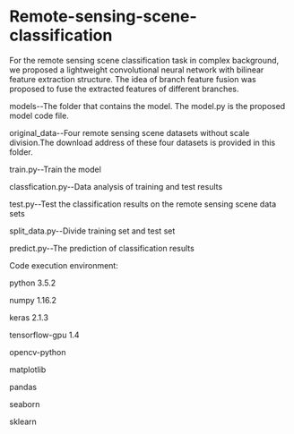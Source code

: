 # Remote-sensing-scene-classification
For the remote sensing scene classification task in complex background, we proposed a lightweight convolutional neural network with bilinear feature extraction structure. The idea of branch feature fusion was proposed to fuse the extracted features of different branches.



models--The folder that contains the model. The model.py is the proposed model code file.


original_data--Four remote sensing scene datasets without scale division.The download address of these four datasets is provided in this folder.


train.py--Train the model


classfication.py--Data analysis of training and test results


test.py--Test the classification results on the remote sensing scene data sets


split_data.py--Divide training set and test set


predict.py--The prediction of classification results


Code execution environment:


python 3.5.2


numpy 1.16.2


keras 2.1.3


tensorflow-gpu 1.4


opencv-python


matplotlib


pandas


seaborn


sklearn


